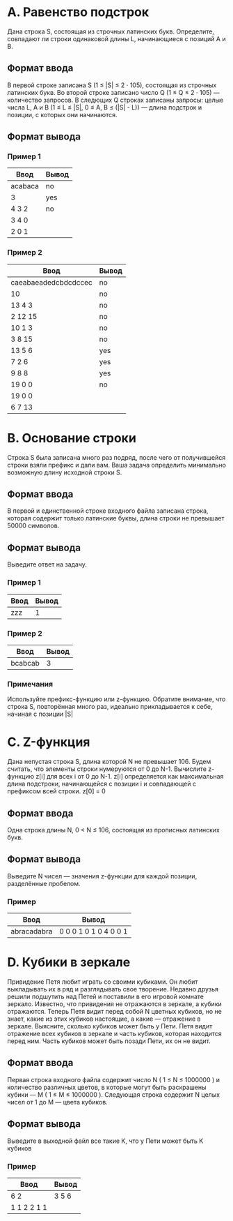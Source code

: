 # A. Равенство подстрок

Дана строка S, состоящая из строчных латинских букв. Определите, совпадают ли строки одинаковой длины L, начинающиеся с
позиций A и B.

## Формат ввода

В первой строке записана S (1 ≤ |S| ≤ 2 ⋅ 105), состоящая из строчных латинских букв.
Во второй строке записано число Q (1 ≤ Q ≤ 2 ⋅ 105) — количество запросов.
В следющих Q строках записаны запросы: целые числа L, A и B (1 ≤ L ≤ |S|, 0 ≤ A, B ≤ (|S| - L)) — длина подстрок и
позиции, с которых они начинаются.

## Формат вывода

### Пример 1

| Ввод	   | Вывод |
|---------|-------|
| acabaca | no    |
| 3       | yes   |
| 4 3 2   | no    |
| 3 4 0   |       |
| 2 0 1   |       |

### Пример 2

| Ввод	                | Вывод |
|----------------------|-------|
| caeabaeadedcbdcdccec | no    |
| 10                   | no    |
| 13 4 3               | no    |
| 2 12 15              | no    |
| 10 1 3               | no    |
| 3 8 15               | no    |
| 13 5 6               | yes   |
| 7 2 6                | yes   |
| 9 8 8                | yes   |
| 19 0 0               | no    |
| 19 0 0               |       |
| 6 7 13               |       |

# B. Основание строки

Строка S была записана много раз подряд, после чего от получившейся строки взяли префикс и дали вам. Ваша задача
определить минимально возможную длину исходной строки S.

## Формат ввода

В первой и единственной строке входного файла записана строка, которая содержит только латинские буквы, длина строки не
превышает 50000 символов.

## Формат вывода

Выведите ответ на задачу.

### Пример 1

| Ввод	 | Вывод |
|-------|-------|
| zzz   | 1     |

### Пример 2

| Ввод	   | Вывод |
|---------|-------|
| bcabcab | 3     |

### Примечания

Используйте префикс-функцию или z-функцию. Обратите внимание, что строка S, повторённая много раз, идеально
прикладывается к себе, начиная с позиции |S|

# C. Z-функция

Дана непустая строка S, длина которой N не превышает 106. Будем считать, что элементы строки нумеруются от 0 до N-1.
Вычислите z-функцию z[i] для всех i от 0 до N-1. z[i] определяется как максимальная длина подстроки, начинающейся с
позиции i и совпадающей с префиксом всей строки. z[0] = 0

## Формат ввода

Одна строка длины N, 0 < N ≤ 106, состоящая из прописных латинских букв.

## Формат вывода

Выведите N чисел — значения z-функции для каждой позиции, разделённые пробелом.

### Пример

| Ввод	       | Вывод                 |
|-------------|-----------------------|
| abracadabra | 0 0 0 1 0 1 0 4 0 0 1 |

# D. Кубики в зеркале

Привидение Петя любит играть со своими кубиками. Он любит выкладывать их в ряд и разглядывать свое творение. Недавно
друзья решили подшутить над Петей и поставили в его игровой комнате зеркало. Известно, что привидения не отражаются в
зеркале, а кубики отражаются. Теперь Петя видит перед собой N цветных кубиков, но не знает, какие из этих кубиков
настоящие, а какие — отражение в зеркале. Выясните, сколько кубиков может быть у Пети. Петя видит отражение всех кубиков
в зеркале и часть кубиков, которая находится перед ним. Часть кубиков может быть позади Пети, их он не видит.

## Формат ввода

Первая строка входного файла содержит число N ( 1 ≤ N ≤ 1000000 ) и количество различных цветов, в которые могут быть
раскрашены кубики — M ( 1 ≤ M ≤ 1000000 ). Следующая строка содержит N целых чисел от 1 до M — цвета кубиков.

## Формат вывода

Выведите в выходной файл все такие K, что у Пети может быть K кубиков

### Пример

| Ввод	       | Вывод |
|-------------|-------|
| 6 2         | 3 5 6 |
| 1 1 2 2 1 1 |       |
